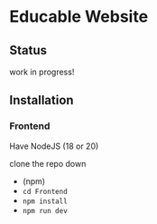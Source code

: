 # Educable Website
## Status
work in progress!

## Installation
### Frontend

Have NodeJS (18 or 20)

clone the repo down

- (npm) 
- `cd Frontend`
- `npm install`
- `npm run dev`

